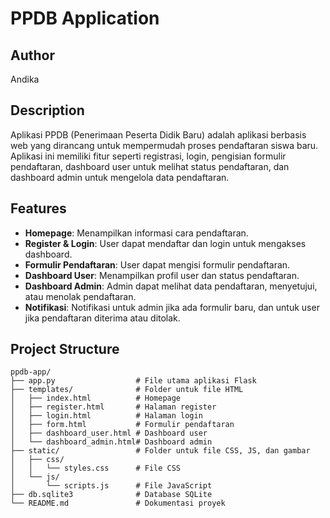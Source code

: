 # PPDB Application

## Author
Andika

## Description
Aplikasi PPDB (Penerimaan Peserta Didik Baru) adalah aplikasi berbasis web yang dirancang untuk mempermudah proses pendaftaran siswa baru. Aplikasi ini memiliki fitur seperti registrasi, login, pengisian formulir pendaftaran, dashboard user untuk melihat status pendaftaran, dan dashboard admin untuk mengelola data pendaftaran.

## Features
- **Homepage**: Menampilkan informasi cara pendaftaran.
- **Register & Login**: User dapat mendaftar dan login untuk mengakses dashboard.
- **Formulir Pendaftaran**: User dapat mengisi formulir pendaftaran.
- **Dashboard User**: Menampilkan profil user dan status pendaftaran.
- **Dashboard Admin**: Admin dapat melihat data pendaftaran, menyetujui, atau menolak pendaftaran.
- **Notifikasi**: Notifikasi untuk admin jika ada formulir baru, dan untuk user jika pendaftaran diterima atau ditolak.

## Project Structure
```plaintext
ppdb-app/
├── app.py                  # File utama aplikasi Flask
├── templates/              # Folder untuk file HTML
│   ├── index.html          # Homepage
│   ├── register.html       # Halaman register
│   ├── login.html          # Halaman login
│   ├── form.html           # Formulir pendaftaran
│   ├── dashboard_user.html # Dashboard user
│   └── dashboard_admin.html# Dashboard admin
├── static/                 # Folder untuk file CSS, JS, dan gambar
│   ├── css/
│   │   └── styles.css      # File CSS
│   └── js/
│       └── scripts.js      # File JavaScript
├── db.sqlite3              # Database SQLite
└── README.md               # Dokumentasi proyek
```